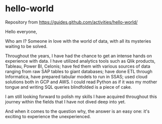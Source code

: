 # hello-world
Repository from https://guides.github.com/activities/hello-world/

Hello everyone,

Who am I? Someone in love with the world of data, with all its mysteries waiting to be solved.

Throughout the years, I have had the chance to get an intense hands on experience with data. I have utilized analytics tools such as Qlik products, Tableau, Power BI, Celonis; have fed them with various sources of data ranging from raw SAP tables to giant databases; have done ETL through Informatica, have prepared tabular models to run in SSAS; used cloud solutions both in GCP and AWS. I could read Python as if it was my mother tongue and writing SQL queries blindfolded is a piece of cake.

I am still looking forward to polish my skills I have acquired throughout this journey within the fields that I have not dived deep into yet.

And when it comes to the question why, the answer is an easy one: it's exciting to experience the unexperienced. 
